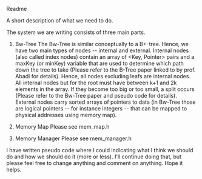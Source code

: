 Readme

A short description of what we need to do.

The system we are writing consists of three main parts.

1) Bw-Tree
	The Bw-Tree is similar conceptually to a B+-tree. Hence, we have two main types of nodes -- internal and external. Internal nodes (also called index nodes) contain an array of <Key, Pointer> pairs and a maxKey (or minKey) variable that are used to determine which path down the tree to take (Please refer to the B-Tree paper linked to by prof. Abadi for details). Hence, all nodes excluding leafs are internal nodes. All internal nodes but for the root must have between k+1 and 2k elements in the array. If they become too big or too small, a split occurs (Please refer to the Bw-Tree paper and pseudo code for details). External nodes carry sorted arrays of pointers to data (in Bw-Tree those are logical pointers -- for instance integers -- that can be mapped to physical addresses using memory map).

2) Memory Map
	Please see mem_map.h

3) Memory Manager
	Please see mem_manager.h

I have written pseudo code where I could indicating what I think we should do and how we should do it (more or less). I'll continue doing that, but please feel free to change anything and comment on anything. Hope it helps.